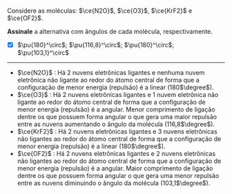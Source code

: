 Considere as moléculas: $\ce{N2O}$, $\ce{O3}$, $\ce{KrF2}$ e $\ce{OF2}$.

**Assinale** a alternativa com ângulos de cada molécula, respectivamente.

- [x] $\pu{180}^\circ$; $\pu{116,8}^\circ$; $\pu{180}^\circ$; $\pu{103,1}^\circ$

---

- $\ce{N2O}$ : Há 2 nuvens eletrônicas ligantes e nenhuma nuvem eletrônica não ligante ao redor do átomo central de forma que a configuração de menor energia (repulsão) é a linear (180$\degree$).
- $\ce{O3}$ : Há 2 nuvens eletrônicas ligantes e 1 nuvem eletrônica não ligante ao redor do átomo central de forma que a configuração de menor energia (repulsão) é a angular. Menor comprimento de ligação dentre os que possuem forma angular o que gera uma maior repulsão entre as nuvens aumentando o ângulo da molécula (116,8$\degree$).
- $\ce{KrF2}$ : Há 2 nuvens eletrônicas ligantes e 3 nuvens eletrônicas não ligantes ao redor do átomo central de forma que a configuração de menor energia (repulsão) é a linear (180$\degree$).
- $\ce{OF2}$ : Há 2 nuvens eletrônicas ligantes e 2 nuvens eletrônicas não ligantes ao redor do átomo central de forma que a configuração de menor energia (repulsão) é a angular. Maior comprimento de ligação dentre os que possuem forma angular o que gera uma menor repulsão entre as nuvens diminuindo o ângulo da molécula (103,1$\degree$).
